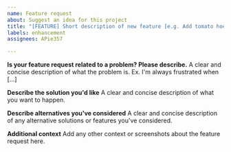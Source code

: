 ```yaml
---
name: Feature request
about: Suggest an idea for this project
title: "[FEATURE] Short description of new feature [e.g. Add tomato hoe to game"
labels: enhancement
assignees: APie357

---
```


**Is your feature request related to a problem? Please describe.**
A clear and concise description of what the problem is. Ex. I'm always frustrated when [...]

**Describe the solution you'd like**
A clear and concise description of what you want to happen.

**Describe alternatives you've considered**
A clear and concise description of any alternative solutions or features you've considered.

**Additional context**
Add any other context or screenshots about the feature request here.